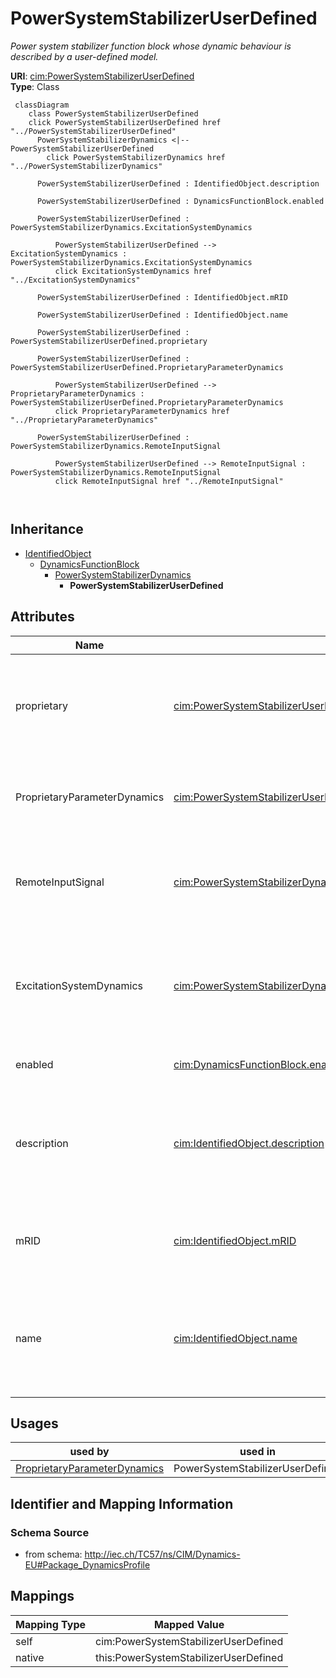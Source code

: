 # PowerSystemStabilizerUserDefined


_<font color="#0f0f0f">Power system stabilizer</font> function block whose dynamic behaviour is described by <font color="#0f0f0f">a user-defined model.</font>_





**URI**: [cim:PowerSystemStabilizerUserDefined](http://iec.ch/TC57/CIM100#PowerSystemStabilizerUserDefined)<br />
**Type**: Class




```mermaid
 classDiagram
    class PowerSystemStabilizerUserDefined
    click PowerSystemStabilizerUserDefined href "../PowerSystemStabilizerUserDefined"
      PowerSystemStabilizerDynamics <|-- PowerSystemStabilizerUserDefined
        click PowerSystemStabilizerDynamics href "../PowerSystemStabilizerDynamics"
      
      PowerSystemStabilizerUserDefined : IdentifiedObject.description
        
      PowerSystemStabilizerUserDefined : DynamicsFunctionBlock.enabled
        
      PowerSystemStabilizerUserDefined : PowerSystemStabilizerDynamics.ExcitationSystemDynamics
        
          PowerSystemStabilizerUserDefined --> ExcitationSystemDynamics : PowerSystemStabilizerDynamics.ExcitationSystemDynamics
          click ExcitationSystemDynamics href "../ExcitationSystemDynamics"
        
      PowerSystemStabilizerUserDefined : IdentifiedObject.mRID
        
      PowerSystemStabilizerUserDefined : IdentifiedObject.name
        
      PowerSystemStabilizerUserDefined : PowerSystemStabilizerUserDefined.proprietary
        
      PowerSystemStabilizerUserDefined : PowerSystemStabilizerUserDefined.ProprietaryParameterDynamics
        
          PowerSystemStabilizerUserDefined --> ProprietaryParameterDynamics : PowerSystemStabilizerUserDefined.ProprietaryParameterDynamics
          click ProprietaryParameterDynamics href "../ProprietaryParameterDynamics"
        
      PowerSystemStabilizerUserDefined : PowerSystemStabilizerDynamics.RemoteInputSignal
        
          PowerSystemStabilizerUserDefined --> RemoteInputSignal : PowerSystemStabilizerDynamics.RemoteInputSignal
          click RemoteInputSignal href "../RemoteInputSignal"
        
      
```





## Inheritance
* [IdentifiedObject](IdentifiedObject.md)
    * [DynamicsFunctionBlock](DynamicsFunctionBlock.md)
        * [PowerSystemStabilizerDynamics](PowerSystemStabilizerDynamics.md)
            * **PowerSystemStabilizerUserDefined**



## Attributes


| Name | URI | Cardinality and Range | Description | Inheritance |
| ---  | --- | --- | --- | --- |
| proprietary | [cim:PowerSystemStabilizerUserDefined.proprietary](http://iec.ch/TC57/CIM100#PowerSystemStabilizerUserDefined.proprietary) | 1 <br />  boolean  | Behaviour is based on a proprietary model as opposed to a detailed model | direct |
| ProprietaryParameterDynamics | [cim:PowerSystemStabilizerUserDefined.ProprietaryParameterDynamics](http://iec.ch/TC57/CIM100#PowerSystemStabilizerUserDefined.ProprietaryParameterDynamics) | * <br />  [ProprietaryParameterDynamics](ProprietaryParameterDynamics.md)  | Parameter of this proprietary user-defined model | direct |
| RemoteInputSignal | [cim:PowerSystemStabilizerDynamics.RemoteInputSignal](http://iec.ch/TC57/CIM100#PowerSystemStabilizerDynamics.RemoteInputSignal) | * <br />  [RemoteInputSignal](RemoteInputSignal.md)  | Remote input signal used by this power system stabilizer model | [PowerSystemStabilizerDynamics](PowerSystemStabilizerDynamics.md) |
| ExcitationSystemDynamics | [cim:PowerSystemStabilizerDynamics.ExcitationSystemDynamics](http://iec.ch/TC57/CIM100#PowerSystemStabilizerDynamics.ExcitationSystemDynamics) | 1 <br />  [ExcitationSystemDynamics](ExcitationSystemDynamics.md)  | Excitation system model with which this power system stabilizer model is asso... | [PowerSystemStabilizerDynamics](PowerSystemStabilizerDynamics.md) |
| enabled | [cim:DynamicsFunctionBlock.enabled](http://iec.ch/TC57/CIM100#DynamicsFunctionBlock.enabled) | 1 <br />  boolean  | Function block used indicator | [DynamicsFunctionBlock](DynamicsFunctionBlock.md) |
| description | [cim:IdentifiedObject.description](http://iec.ch/TC57/CIM100#IdentifiedObject.description) | 0..1 <br />  string  | The description is a free human readable text describing or naming the object | [IdentifiedObject](IdentifiedObject.md) |
| mRID | [cim:IdentifiedObject.mRID](http://iec.ch/TC57/CIM100#IdentifiedObject.mRID) | 1 <br />  string  | Master resource identifier issued by a model authority | [IdentifiedObject](IdentifiedObject.md) |
| name | [cim:IdentifiedObject.name](http://iec.ch/TC57/CIM100#IdentifiedObject.name) | 0..1 <br />  string  | The name is any free human readable and possibly non unique text naming the o... | [IdentifiedObject](IdentifiedObject.md) |





## Usages

| used by | used in | type | used |
| ---  | --- | --- | --- |
| [ProprietaryParameterDynamics](ProprietaryParameterDynamics.md) | PowerSystemStabilizerUserDefined | range | [PowerSystemStabilizerUserDefined](PowerSystemStabilizerUserDefined.md) |






## Identifier and Mapping Information







### Schema Source


* from schema: http://iec.ch/TC57/ns/CIM/Dynamics-EU#Package_DynamicsProfile





## Mappings

| Mapping Type | Mapped Value |
| ---  | ---  |
| self | cim:PowerSystemStabilizerUserDefined |
| native | this:PowerSystemStabilizerUserDefined |




